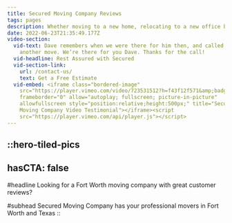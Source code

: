```yaml
---
title: Secured Moving Company Reviews
tags: pages
description: Whether moving to a new home, relocating to a new office building, or moving out of an apartment, our experts have the skill and equipment to get the job done properly. Across the Dallas-Fort Worth Metroplex, our clients consider us the best local moving company available.
date: 2022-06-23T21:35:49.177Z
video-section:
  vid-text: Dave remembers when we were there for him then, and called us for
    another move. We’re there for you Dave. Thanks for the call!
  vid-headline: Rest Assured with Secured
  vid-section-link:
    url: /contact-us/
    text: Get a Free Estimate
  vid-embed: <iframe class="bordered-image"
    src="https://player.vimeo.com/video/723531512?h=f43f12f571&amp;badge=0&amp;autopause=0&amp;player_id=0&amp;app_id=58479"
    frameborder="0" allow="autoplay; fullscreen; picture-in-picture"
    allowfullscreen style="position:relative;height:500px;" title="Secured
    Moving Company Video Testimonial"></iframe><script
    src="https://player.vimeo.com/api/player.js"></script>
---
```


::hero-tiled-pics
---
hasCTA: false
---
#headline
Looking for a Fort Worth moving company with great customer reviews? 

#subhead
Secured Moving Company has your professional movers in Fort Worth and Texas
::